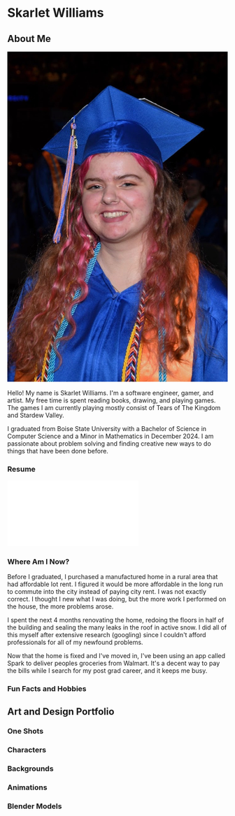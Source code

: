 # Skarlet Williams

## About Me
<img src="images/prof_grad_photo.jpg" alt="Photo of Skarlet at Graduation">
<p> Hello! My name is Skarlet Williams. I'm a software engineer, gamer, and artist.
My free time is spent reading books, drawing, and playing games. The games I am currently playing mostly consist of Tears of The Kingdom and Stardew Valley. </p>

<p>I graduated from Boise State University with a Bachelor of Science in Computer Science 
and a Minor in Mathematics in December 2024. I am passionate about problem solving and
finding creative new ways to do things that have been done before. </p>

### Resume 
<embed src="resume\Skarlet_Williams_Bachelor_Resume.pdf" type="application/pdf">

### Where Am I Now?
<p>Before I graduated, I purchased a manufactured home in a rural area that had
affordable lot rent. I figured it would be more affordable in the long run to commute into the city instead of paying city rent.
I was not exactly correct. I thought I new what I was doing, but the more work I performed on the house, the
more problems arose.</p>

<p> I spent the next 4 months renovating the home, redoing the floors
in half of the building and sealing the many leaks in the roof in active snow. I did all of
this myself after extensive research (googling) since I couldn't afford professionals for
all of my newfound problems.</p>

<p>Now that the home is fixed and I've moved in, I've been using an app called Spark to deliver peoples groceries from Walmart.
It's a decent way to pay the bills while I search for my post grad career, and it keeps me busy.</p>

### Fun Facts and Hobbies

## Art and Design Portfolio

### One Shots

### Characters

### Backgrounds

### Animations

### Blender Models
